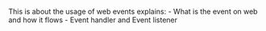 This is about the usage of web events explains:
	- What is the event on web and how it flows
	- Event handler and Event listener